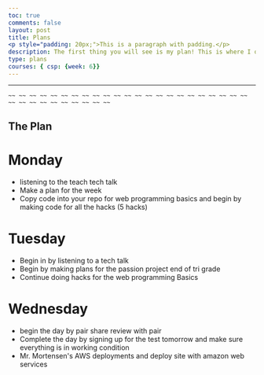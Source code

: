 ```yaml
---
toc: true
comments: false
layout: post
title: Plans
<p style="padding: 20px;">This is a paragraph with padding.</p>
description: The first thing you will see is my plan! This is where I organize all the work I have done daily and the work I need to do.
type: plans
courses: { csp: {week: 6}}
---
```

---
    ~~ ~~ ~~ ~~ ~~ ~~ ~~ ~~ ~~ ~~ ~~ ~~ ~~ ~~ ~~ ~~ ~~ ~~ ~~ ~~ ~~ ~~ ~~ ~~ ~~ ~~ ~~ ~~ ~~ ~~ ~~ ~~ ~~

## The Plan    

# Monday

 - listening to the teach tech talk
 - Make a plan for the week
 - Copy code into your repo for web programming basics and begin by making code for all the hacks (5 hacks)

# Tuesday

 - Begin in by listening to a tech talk 
 - Begin by making plans for the passion project end of tri grade
 - Continue doing hacks for the web programming Basics

# Wednesday

  - begin the day by pair share review with pair
  - Complete the day by signing up for the test tomorrow and make sure everything is in working condition
  - Mr. Mortensen's AWS deployments and deploy site with amazon web services

